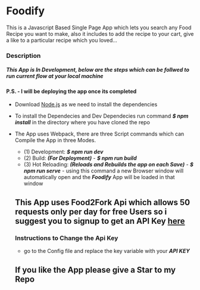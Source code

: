 # Foodify
This is a Javascript Based Single Page App which lets you search any Food Recipe you want to make, 
also it includes to add the recipe to your cart, give a like to a particular recipe which you loved...

### Description
##### This App is In Development, below are the steps which can be follwed to run current flow at your local machine
#### P.S. - I will be  deploying the app once its completed

* Download [Node.js](https://nodejs.org/en/download/) as we need to install the dependencies
* To install the Dependecies and Dev Dependecies run command **_$ npm install_** in the directory where you have cloned the repo
* The App uses Webpack, there are three Script commands which can Compile the App in three Modes.
  - (1) Development: **_$ npm run dev_**
  - (2) Build: **_(For Deployment)_** - **_$ npm run build_** 
  - (3) Hot Reloading: **_(Reloads and Rebuilds the app on each Save)_** - **_$ npm run serve_** - using this command a new Browser window will automatically open and the **_Foodify_** App will be loaded in that window

  ## This App uses Food2Fork Api which allows 50 requests only per day for free Users so i suggest you to signup to get an API Key [here](https://www.food2fork.com/about/api)
  ### Instructions to Change the Api Key 
  * go to the Config file and replace the key variable with your **_API KEY_** 
  
  ## If you like the App please give a Star to my Repo


